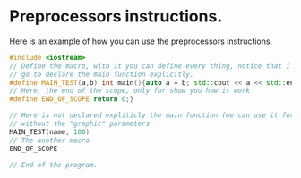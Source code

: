 # Preprocessors instructions.
Here is an example of how you can use the preprocessors instructions.
```c++
#include <iostream>
// Define the macro, with it you can define every thing, notice that i do not 
// go to declare the main function explicitly.
#define MAIN_TEST(a,b) int main(){auto a = b; std::cout << a << std::endl;
// Here, the end of the scope, only for show you how it work
#define END_OF_SCOPE return 0;}

// Here is not declared expliticly the main function (we can use it for make the main function)
// without the "graphic" parameters
MAIN_TEST(name, 100)
// The another macro
END_OF_SCOPE

// End of the program.
```
